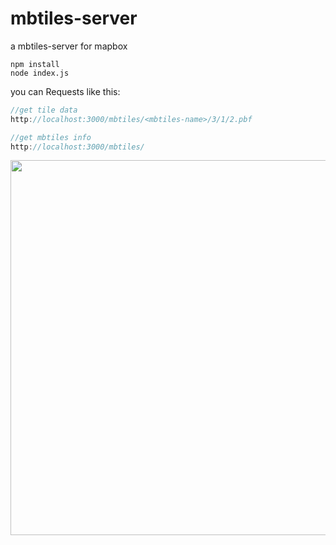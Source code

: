 # mbtiles-server
a mbtiles-server for mapbox

```shell
npm install
node index.js
```

you can Requests like this:

```js
//get tile data
http://localhost:3000/mbtiles/<mbtiles-name>/3/1/2.pbf

//get mbtiles info
http://localhost:3000/mbtiles/
```
<image src='./tile_info.png' width="600"/>
